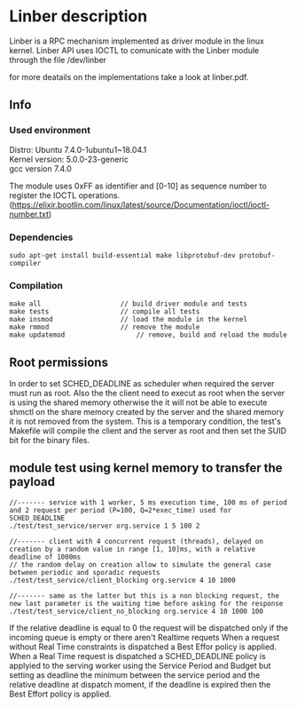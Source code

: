 # Linber description
Linber is a RPC mechanism implemented as driver module in the linux kernel.
Linber API uses IOCTL to comunicate with the Linber module through the file /dev/linber

for more deatails on the implementations take a look at linber.pdf.

## Info
### Used environment
Distro: Ubuntu 7.4.0-1ubuntu1~18.04.1	\
Kernel version: 5.0.0-23-generic		\
gcc version 7.4.0

The module uses 0xFF as identifier and [0-10] as sequence number to register the IOCTL operations. (https://elixir.bootlin.com/linux/latest/source/Documentation/ioctl/ioctl-number.txt)

### Dependencies
	sudo apt-get install build-essential make libprotobuf-dev protobuf-compiler

### Compilation
	make all					// build driver module and tests
	make tests					// compile all tests
	make insmod					// load the module in the kernel
	make rmmod					// remove the module
	make updatemod					// remove, build and reload the module

## Root permissions
In order to set SCHED_DEADLINE as scheduler when required the server must run as root.
Also the the client need to execut as root when the server is using the shared memory otherwise the it will not be able to execute shmctl on the share memory created by the server and the shared memory it is not removed from the system.
This is a temporary condition, the test's Makefile will compile the client and the server as root and then set the SUID bit for the binary files.

## module test using kernel memory to transfer the payload
	//------- service with 1 worker, 5 ms execution time, 100 ms of period and 2 request per period (P=100, Q=2*exec_time) used for SCHED_DEADLINE
	./test/test_service/server org.service 1 5 100 2

	//------- client with 4 concurrent request (threads), delayed on creation by a random value in range [1, 10]ms, with a relative deadline of 1000ms
	// the random delay on creation allow to simulate the general case between periodic and sporadic requests
	./test/test_service/client_blocking org.service 4 10 1000

	//------- same as the latter but this is a non blocking request, the new last parameter is the waiting time before asking for the response
	./test/test_service/client_no_blocking org.service 4 10 1000 100

If the relative deadline is equal to 0 the request will be dispatched only if the incoming queue is empty or there aren't Realtime requets
When a request without Real Time constraints is dispatched a Best Effor policy is applied.
When a Real Time request is dispatched a SCHED_DEADLINE policy is applyied to the serving worker using the Service Period and Budget but setting as deadline the minimum between the service period and the relative deadline at dispatch moment, if the deadline is expired then the Best Effort policy is applied.
